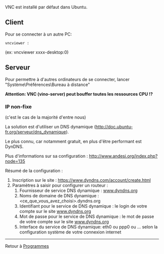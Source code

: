 VNC est installé par défaut dans Ubuntu.

## Client

Pour se connecter à un autre PC:

`vncviewer `<Ip ou nom>`:`<port>` `

(ex: vncviewer xxxx-desktop:0)

## Serveur

Pour permettre à d'autres ordinateurs de se connecter, lancer
"Système\Préférences\Bureau à distance"

**Attention: VNC (vino-server) peut bouffer toutes les ressources CPU
!?**

### IP non-fixe

(c'est le cas de la majorité d'entre nous)

La solution est d'utiliser un DNS dynamique
(http://doc.ubuntu-fr.org/serveur/dns_dynamique).

Le plus connu, car notamment gratuit, en plus d'être performant est
DynDNS.

Plus d'informations sur sa configuration :
<http://www.andesi.org/index.php?node=135>

Résumé de la configuration :

1.  Inscription sur le site :
    <https://www.dyndns.com/account/create.html>
2.  Paramètres à saisir pour configurer un routeur :
    1.  Fournisseur de service DNS dynamique : www.dyndns.org
    2.  Noms de domaine de DNS dynamique :
        <ce_que_vous_avez_choisi>.dyndns.org
    3.  Identifiant pour le service de DNS dynamique : le login de votre
        compte sur le site www.dyndns.org
    4.  Mot de passe pour le service de DNS dynamique : le mot de passe
        de votre compte sur le site www.dyndns.org
    5.  Interface du service de DNS dynamique: eth0 ou ppp0 ou ... selon
        la configuration système de votre connexion internet

------------------------------------------------------------------------

Retour à [Programmes](Programmes "wikilink")
